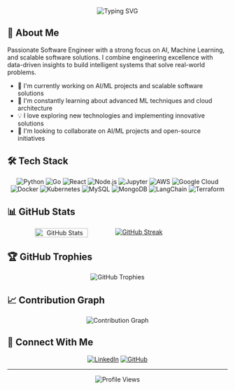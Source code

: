 <div align="center">
  <img src="https://readme-typing-svg.herokuapp.com?font=Fira+Code&pause=1000&color=2C96F7&center=true&vCenter=true&random=false&width=435&lines=Hi+👋+I'm+Syed+Baligh;AI+%26+Machine+Learning+Engineer;Software+Developer;Solutions+Architect" alt="Typing SVG" />
</div>

## 🤖 About Me

Passionate Software Engineer with a strong focus on AI, Machine Learning, and scalable software solutions. I combine engineering excellence with data-driven insights to build intelligent systems that solve real-world problems.

- 🔭 I'm currently working on AI/ML projects and scalable software solutions
- 🌱 I'm constantly learning about advanced ML techniques and cloud architecture
- 💡 I love exploring new technologies and implementing innovative solutions
- 👯 I'm looking to collaborate on AI/ML projects and open-source initiatives

## 🛠️ Tech Stack

<div align="center">

![Python](https://img.shields.io/badge/-Python-3776AB?style=flat-square&logo=Python&logoColor=white)
![Go](https://img.shields.io/badge/-Go-00ADD8?style=flat-square&logo=go&logoColor=white)
![React](https://img.shields.io/badge/-React-61DAFB?style=flat-square&logo=react&logoColor=black)
![Node.js](https://img.shields.io/badge/-Node.js-339933?style=flat-square&logo=node.js&logoColor=white)
![Jupyter](https://img.shields.io/badge/-Jupyter-F37626?style=flat-square&logo=jupyter&logoColor=white)
![AWS](https://img.shields.io/badge/-AWS-232F3E?style=flat-square&logo=amazon-aws)
![Google Cloud](https://img.shields.io/badge/-Google%20Cloud-4285F4?style=flat-square&logo=google-cloud&logoColor=white)
![Docker](https://img.shields.io/badge/-Docker-2496ED?style=flat-square&logo=docker&logoColor=white)
![Kubernetes](https://img.shields.io/badge/-Kubernetes-326CE5?style=flat-square&logo=kubernetes&logoColor=white)
![MySQL](https://img.shields.io/badge/-MySQL-4479A1?style=flat-square&logo=mysql&logoColor=white)
![MongoDB](https://img.shields.io/badge/-MongoDB-47A248?style=flat-square&logo=mongodb&logoColor=white)
![LangChain](https://img.shields.io/badge/-LangChain-121212?style=flat-square&logo=chainlink&logoColor=white)
![Terraform](https://img.shields.io/badge/-Terraform-7B42BC?style=flat-square&logo=terraform&logoColor=white)

</div>

## 📊 GitHub Stats

<div align="center">
  <p float="left" style="display: flex; align-items: flex-start;">
    <img src="https://github-read-git-0bc960-syed-muhammad-baligh-ur-rehmans-projects.vercel.app/api?username=jazibjohar&show_icons=true&hide=issues&height=200&include_all_commits=true&count_private=true&count_private_prs=true&show=reviews,discussions_started,discussions_answered,prs_merged,prs_merged_percentage" width="49%" alt="GitHub Stats" />
    <a href="https://git.io/streak-stats"><img src="https://github-readme-streak-stats-zeta-vert.vercel.app?user=jazibjohar&layout=compact" alt="GitHub Streak" /></a>
  </p>
</div>

## 🏆 GitHub Trophies

<div align="center">
  <img src="https://github-profile-trophy.vercel.app/?username=jazibjohar&column=4&margin-w=15&margin-h=15&include_all_commits=true&count_private=true" alt="GitHub Trophies" />
</div>

## 📈 Contribution Graph

<div align="center">
  <img src="https://github-readme-activity-graph-lime.vercel.app/graph?username=jazibjohar&include_all_commits=true&count_private=true&theme=react&days=60&grid=false" alt="Contribution Graph" />
</div>

## 🤝 Connect With Me

<div align="center">
  
[![LinkedIn](https://img.shields.io/badge/LinkedIn-0077B5?style=for-the-badge&logo=linkedin&logoColor=white)](https://www.linkedin.com/in/smbaligh/)
[![GitHub](https://img.shields.io/badge/GitHub-100000?style=for-the-badge&logo=github&logoColor=white)](https://github.com/jazibjohar)

</div>

---

<div align="center">
  <img src="https://komarev.com/ghpvc/?username=jazibjohar&color=blueviolet" alt="Profile Views" />
</div>

